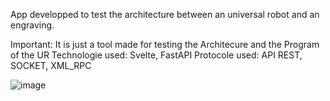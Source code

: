 App developped to test the architecture between an universal robot and an engraving.

Important: It is just a tool made for testing the Architecure and the Program of the UR
Technologie used: Svelte, FastAPI
Protocole used: API REST, SOCKET, XML_RPC

![image](https://github.com/user-attachments/assets/b198b472-6449-44e3-8dc4-50ba4e337252)

